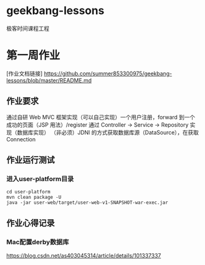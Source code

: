 # geekbang-lessons
极客时间课程工程

# 第一周作业
[作业文档链接] https://github.com/summer853300975/geekbang-lessons/blob/master/README.md
## 作业要求
通过自研 Web MVC 框架实现（可以自己实现）一个用户注册，forward 到一个成功的页面（JSP 用法）/register
通过 Controller -> Service -> Repository 实现（数据库实现）
（非必须）JDNI 的方式获取数据库源（DataSource），在获取 Connection

## 作业运行测试
### 进入user-platform目录
```
cd user-platform
mvn clean package -U
java -jar user-web/target/user-web-v1-SNAPSHOT-war-exec.jar
```

## 作业心得记录

### Mac配置derby数据库
https://blog.csdn.net/as403045314/article/details/101337337